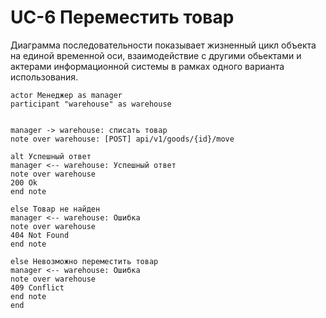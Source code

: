 # UC-6 Переместить товар
Диаграмма последовательности показывает жизненный цикл объекта на единой временной оси, взаимодействие с другими обьектами и актерами информационной системы в рамках одного варианта использования.

```plantuml
actor Менеджер as manager
participant "warehouse" as warehouse


manager -> warehouse: cписать товар
note over warehouse: [POST] api/v1/goods/{id}/move

alt Успешный ответ
manager <-- warehouse: Успешный ответ
note over warehouse
200 Ok
end note

else Товар не найден
manager <-- warehouse: Ошибка
note over warehouse
404 Not Found
end note

else Невозможно переместить товар
manager <-- warehouse: Ошибка
note over warehouse
409 Conflict
end note
end
```